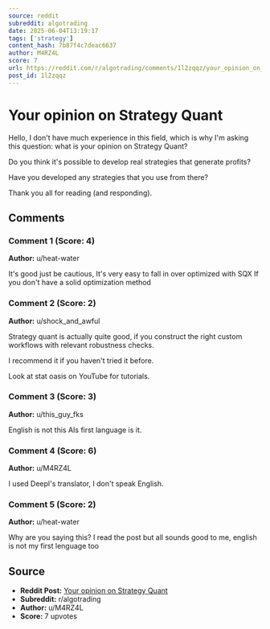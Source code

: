 ```yaml
---
source: reddit
subreddit: algotrading
date: 2025-06-04T13:19:17
tags: ['strategy']
content_hash: 7b87f4c7deac6637
author: M4RZ4L
score: 7
url: https://reddit.com/r/algotrading/comments/1l2zqqz/your_opinion_on_strategy_quant/
post_id: 1l2zqqz
---
```


# Your opinion on Strategy Quant

Hello, I don't have much experience in this field, which is why I'm asking this question: what is your opinion on Strategy Quant?

Do you think it's possible to develop real strategies that generate profits?

Have you developed any strategies that you use from there?



Thank you all for reading (and responding).

## Comments

### Comment 1 (Score: 4)

**Author:** u/heat-water

It's good just be cautious, It's very easy to fall in over optimized with SQX If you don't have a solid optimization method

### Comment 2 (Score: 2)

**Author:** u/shock_and_awful

Strategy quant is actually quite good, if you construct the right custom workflows with relevant robustness checks.

I recommend it if you haven't tried it before.

Look at stat oasis on YouTube for tutorials.

### Comment 3 (Score: 3)

**Author:** u/this_guy_fks

English is not this AIs first language is it.

### Comment 4 (Score: 6)

**Author:** u/M4RZ4L

I used Deepl's translator, I don't speak English.

### Comment 5 (Score: 2)

**Author:** u/heat-water

Why are you saying this? I read the post but all sounds good to me, english is not my first lenguage too

## Source

- **Reddit Post:** [Your opinion on Strategy Quant](https://reddit.com/r/algotrading/comments/1l2zqqz/your_opinion_on_strategy_quant/)
- **Subreddit:** r/algotrading
- **Author:** u/M4RZ4L
- **Score:** 7 upvotes
